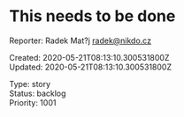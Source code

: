 # This needs to be done

Reporter: Radek Mat?j <radek@nikdo.cz>  

Created: 2020-05-21T08:13:10.300531800Z  
Updated: 2020-05-21T08:13:10.300531800Z

Type: story  
Status: backlog  
Priority: 1001
